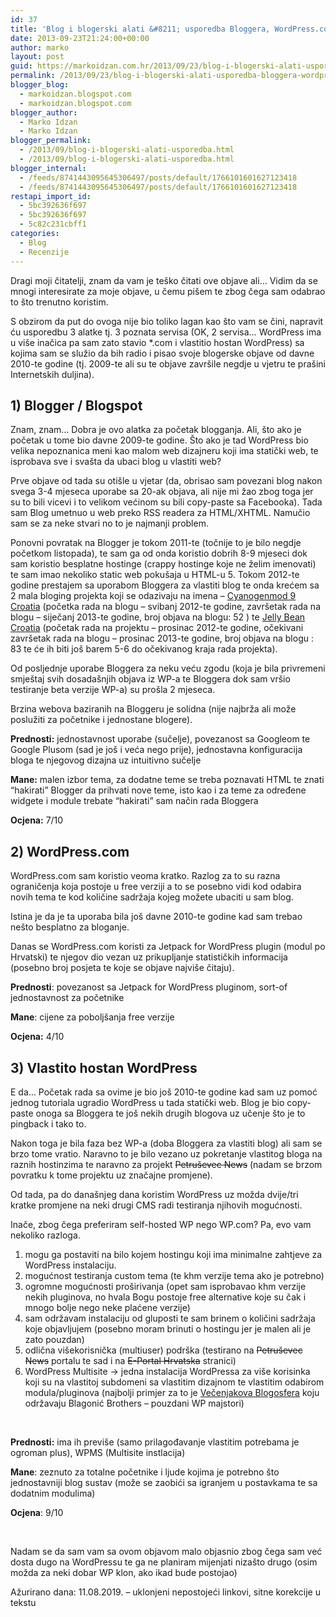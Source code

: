 ```yaml
---
id: 37
title: 'Blog i blogerski alati &#8211; usporedba Bloggera, WordPress.com-a iself-hosted WordPress instalacije'
date: 2013-09-23T21:24:00+00:00
author: marko
layout: post
guid: https://markoidzan.com.hr/2013/09/23/blog-i-blogerski-alati-usporedba-bloggera-wordpress-com-a-iself-hosted-wordpress-instalacije/
permalink: /2013/09/23/blog-i-blogerski-alati-usporedba-bloggera-wordpress-com-a-iself-hosted-wordpress-instalacije/
blogger_blog:
  - markoidzan.blogspot.com
  - markoidzan.blogspot.com
blogger_author:
  - Marko Idzan
  - Marko Idzan
blogger_permalink:
  - /2013/09/blog-i-blogerski-alati-usporedba.html
  - /2013/09/blog-i-blogerski-alati-usporedba.html
blogger_internal:
  - /feeds/8741443095645306497/posts/default/1766101601627123418
  - /feeds/8741443095645306497/posts/default/1766101601627123418
restapi_import_id:
  - 5bc392636f697
  - 5bc392636f697
  - 5c82c231cbff1
categories:
  - Blog
  - Recenzije
---
```

Dragi moji čitatelji, znam da vam je teško čitati ove objave ali&#8230; Vidim da se mnogi interesirate za moje objave, u čemu pišem te zbog čega sam odabrao to što trenutno koristim.

S obzirom da put do ovoga nije bio toliko lagan kao što vam se čini, napravit ću usporedbu 3 alatke tj. 3 poznata servisa (OK, 2 servisa&#8230; WordPress ima u više inačica pa sam zato stavio *.com i vlastitio hostan WordPress) sa kojima sam se služio da bih radio i pisao svoje blogerske objave od davne 2010-te godine (tj. 2009-te ali su te objave završile negdje u vjetru te prašini Internetskih duljina).<a name="more"></a>

## 1) Blogger / Blogspot

Znam, znam&#8230; Dobra je ovo alatka za početak blogganja. Ali, što ako je početak u tome bio davne 2009-te godine. Što ako je tad WordPress bio velika nepoznanica meni kao malom web dizajneru koji ima statički web, te isprobava sve i svašta da ubaci blog u vlastiti web?

Prve objave od tada su otišle u vjetar (da, obrisao sam povezani blog nakon svega 3-4 mjeseca uporabe sa 20-ak objava, ali nije mi žao zbog toga jer su to bili vicevi i to velikom većinom su bili copy-paste sa Facebooka). Tada sam Blog umetnuo u web preko RSS readera za HTML/XHTML. Namučio sam se za neke stvari no to je najmanji problem.

Ponovni povratak na Blogger je tokom 2011-te (točnije to je bilo negdje početkom listopada), te sam ga od onda koristio dobrih 8-9 mjeseci dok sam koristio besplatne hostinge (crappy hostinge koje ne želim imenovati) te sam imao nekoliko static web pokušaja u HTML-u 5. Tokom 2012-te godine prestajem sa uporabom Bloggera za vlastiti blog te onda krećem sa 2 mala bloging projekta koji se odazivaju na imena &#8211; <a href="http://cm9croatia.blogspot.com/" target="_blank" rel="noopener noreferrer">Cyanogenmod 9 Croatia</a> (početka rada na blogu &#8211; svibanj 2012-te godine, završetak rada na blogu &#8211; siječanj 2013-te godine, broj objava na blogu: 52 ) te <a href="http://jellybeancroatia.blogspot.com/" target="_blank" rel="noopener noreferrer">Jelly Bean Croatia</a> (početak rada na projektu &#8211; prosinac 2012-te godine, očekivani završetak rada na blogu &#8211; prosinac 2013-te godine, broj objava na blogu : 83 te će ih biti još barem 5-6 do očekivanog kraja rada projekta).

Od posljednje uporabe Bloggera za neku veću zgodu (koja je bila privremeni smještaj svih dosadašnjih objava iz WP-a te Bloggera dok sam vršio testiranje beta verzije WP-a) su prošla 2 mjeseca.

Brzina webova baziranih na Bloggeru je solidna (nije najbrža ali može poslužiti za početnike i jednostane blogere).

**Prednosti:** jednostavnost uporabe (sučelje), povezanost sa Googleom te Google Plusom (sad je još i veća nego prije), jednostavna konfiguracija bloga te njegovog dizajna uz intuitivno sučelje

**Mane:** malen izbor tema, za dodatne teme se treba poznavati HTML te znati &#8220;hakirati&#8221; Blogger da prihvati nove teme, isto kao i za teme za određene widgete i module trebate &#8220;hakirati&#8221; sam način rada Bloggera

**Ocjena:** 7/10

## 2) WordPress.com

WordPress.com sam koristio veoma kratko. Razlog za to su razna ograničenja koja postoje u free verziji a to se posebno vidi kod odabira novih tema te kod količine sadržaja kojeg možete ubaciti u sam blog.

Istina je da je ta uporaba bila još davne 2010-te godine kad sam trebao nešto besplatno za bloganje.

Danas se WordPress.com koristi za Jetpack for WordPress plugin (modul po Hrvatski) te njegov dio vezan uz prikupljanje statističkih informacija (posebno broj posjeta te koje se objave najviše čitaju).

**Prednosti**: povezanost sa Jetpack for WordPress pluginom, sort-of jednostavnost za početnike

**Mane**: cijene za poboljšanja free verzije

**Ocjena:** 4/10

## 3) Vlastito hostan WordPress

E da&#8230; Početak rada sa ovime je bio još 2010-te godine kad sam uz pomoć jednog tutoriala ugradio WordPress u tada statički web. Blog je bio copy-paste onoga sa Bloggera te još nekih drugih blogova uz učenje što je to pingback i tako to.

Nakon toga je bila faza bez WP-a (doba Bloggera za vlastiti blog) ali sam se brzo tome vratio. Naravno to je bilo vezano uz pokretanje vlastitog bloga na raznih hostinzima te naravno za projekt <del>Petruševec News</del> (nadam se brzom povratku k tome projektu uz značajne promjene).

Od tada, pa do današnjeg dana koristim WordPress uz možda dvije/tri kratke promjene na neki drugi CMS radi testiranja njihovih mogućnosti.

Inače, zbog čega preferiram self-hosted WP nego WP.com? Pa, evo vam nekoliko razloga.

  1. mogu ga postaviti na bilo kojem hostingu koji ima minimalne zahtjeve za WordPress instalaciju.
  2. mogućnost testiranja custom tema (te khm verzije tema ako je potrebno)
  3. ogromne mogućnosti proširivanja (opet sam isprobavao khm verzije nekih pluginova, no hvala Bogu postoje free alternative koje su čak i mnogo bolje nego neke plaćene verzije)
  4. sam održavam instalaciju od gluposti te sam brinem o količini sadržaja koje objavljujem (posebno moram brinuti o hostingu jer je malen ali je zato pouzdan)
  5. odlična višekorisnička (multiuser) podrška (testirano na <del>Petruševec News</del> portalu te sad i na <del>E-Portal Hrvatska</del> stranici)
  6. WordPress Multisite -> jedna instalacija WordPressa za više korisinka koji su na vlastitoj subdomeni sa vlastitim dizajnom te vlastitim odabirom modula/pluginova (najbolji primjer za to je <a href="http://blog.vecernji.hr/" target="_blank" rel="noopener noreferrer">Večenjakova Blogosfera</a> koju održavaju Blagonić Brothers &#8211; pouzdani WP majstori)

&nbsp;

**Prednosti:** ima ih previše (samo prilagođavanje vlastitim potrebama je ogroman plus), WPMS (Multisite instlacija)

**Mane**: zeznuto za totalne početnike i ljude kojima je potrebno što jednostavniji blog sustav (može se zaobići sa igranjem u postavkama te sa dodatnim modulima)

**Ocjena**: 9/10

&nbsp;

Nadam se da sam vam sa ovom objavom malo objasnio zbog čega sam već dosta dugo na WordPressu te ga ne planiram mijenjati nizašto drugo (osim možda za neki dobar WP klon, ako ikad bude postojao)

Ažurirano dana: 11.08.2019. &#8211; uklonjeni nepostojeći linkovi, sitne korekcije u tekstu